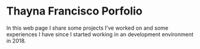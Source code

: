 # Thayna Francisco Porfolio
In this web page I share some projects I've worked on and some experiences I have since I started working in an development environment in 2018.
